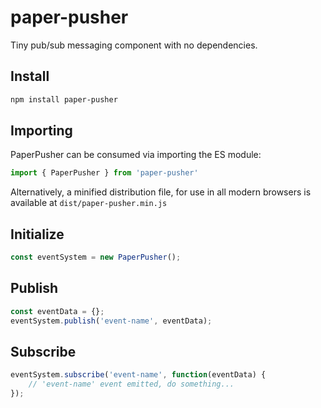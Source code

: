 # paper-pusher

Tiny pub/sub messaging component with no dependencies.

## Install

```bash
npm install paper-pusher
```

## Importing
PaperPusher can be consumed via importing the ES module:
```javascript
import { PaperPusher } from 'paper-pusher'
```

Alternatively, a minified distribution file, for use in all modern browsers is available at `dist/paper-pusher.min.js`


## Initialize

```javascript
const eventSystem = new PaperPusher();
```

## Publish

```javascript
const eventData = {};
eventSystem.publish('event-name', eventData);
```

## Subscribe

```javascript
eventSystem.subscribe('event-name', function(eventData) {
    // 'event-name' event emitted, do something...
});
```
